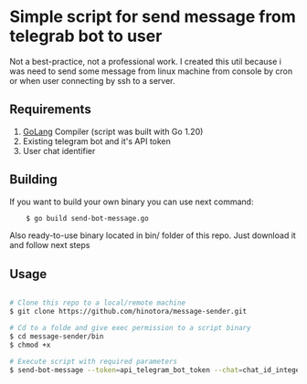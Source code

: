 # Simple script for send message from telegrab bot to user

Not a best-practice, not a professional work. I created this util because i was need to send some message from linux machine from console by cron or when user connecting by ssh to a server.

## Requirements

1. [GoLang] Compiler (script was built with Go 1.20)
2. Existing telegram bot and it's API token
3. User chat identifier

## Building

If you want to build your own binary you can use next command:

```sh
    $ go build send-bot-message.go
```

Also ready-to-use binary located in bin/ folder of this repo. Just download it and follow next steps

## Usage

```bash

# Clone this repo to a local/remote machine
$ git clone https://github.com/hinotora/message-sender.git

# Cd to a folde and give exec permission to a script binary
$ cd message-sender/bin
$ chmod +x

# Execute script with required parameters
$ send-bot-message --token=api_telegram_bot_token --chat=chat_id_integer --text="Hello world!"
```

[GoLang]: <https://go.dev/dl/>
